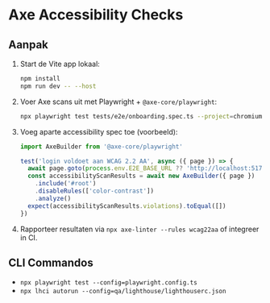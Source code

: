 # Axe Accessibility Checks

## Aanpak
1. Start de Vite app lokaal:
   ```bash
   npm install
   npm run dev -- --host
   ```
2. Voer Axe scans uit met Playwright + `@axe-core/playwright`:
   ```bash
   npx playwright test tests/e2e/onboarding.spec.ts --project=chromium --grep "accessibility"
   ```
3. Voeg aparte accessibility spec toe (voorbeeld):
   ```ts
   import AxeBuilder from '@axe-core/playwright'

   test('login voldoet aan WCAG 2.2 AA', async ({ page }) => {
     await page.goto(process.env.E2E_BASE_URL ?? 'http://localhost:5173')
     const accessibilityScanResults = await new AxeBuilder({ page })
       .include('#root')
       .disableRules(['color-contrast'])
       .analyze()
     expect(accessibilityScanResults.violations).toEqual([])
   })
   ```
4. Rapporteer resultaten via `npx axe-linter --rules wcag22aa` of integreer in CI.

## CLI Commandos
- `npx playwright test --config=playwright.config.ts`
- `npx lhci autorun --config=qa/lighthouse/lighthouserc.json`

